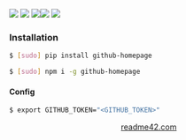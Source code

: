<!--
https://readme42.com
-->



[![](https://img.shields.io/badge/OS-Unix-blue.svg?longCache=True)]()
[![](https://img.shields.io/pypi/v/github-homepage.svg?maxAge=3600)](https://pypi.org/project/github-homepage/)
[![](https://img.shields.io/npm/v/github-homepage.svg?maxAge=3600)](https://www.npmjs.com/package/github-homepage)[![](https://img.shields.io/badge/License-Unlicense-blue.svg?longCache=True)](https://unlicense.org/)
[![](https://github.com/andrewp-as-is/github-homepage/workflows/tests42/badge.svg)](https://github.com/andrewp-as-is/github-homepage/actions)

### Installation
```bash
$ [sudo] pip install github-homepage
```

```bash
$ [sudo] npm i -g github-homepage
```

#### Config
```bash
$ export GITHUB_TOKEN="<GITHUB_TOKEN>"
```

<p align="center">
    <a href="https://readme42.com/">readme42.com</a>
</p>
